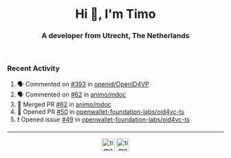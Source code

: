 <h1 align="center">Hi 👋, I'm Timo</h1>
<h3 align="center">A developer from Utrecht, The Netherlands</h3>
<br/>
<!-- https://github.com/rahuldkjain/github-profile-readme-generator --!>

<!--  <p align="left"><img src="https://github-readme-stats.vercel.app/api?username=timoglastra&show_icons=true&count_private=true&" alt="timoglastra" /></p> --!>

<!--
Github language stats
<p align="left"><img src="https://github-readme-stats.vercel.app/api/top-langs/?username=timoglastra&layout=compact" alt="timoglastra" /><p>
-->

<!-- Codestats language stats -->
<!-- <p align="left"><img src="https://codestats-readme.vercel.app/api/top-langs/?username=timoglastra&layout=compact&language_count=12" alt="timoglastra" /><p>    --!>
  
<h3>Recent Activity</h3>

<!--START_SECTION:activity-->
1. 🗣 Commented on [#393](https://github.com/openid/OpenID4VP/pull/393#issuecomment-2696764588) in [openid/OpenID4VP](https://github.com/openid/OpenID4VP)
2. 🗣 Commented on [#62](https://github.com/animo/mdoc/pull/62#issuecomment-2695137003) in [animo/mdoc](https://github.com/animo/mdoc)
3. 🎉 Merged PR [#62](https://github.com/animo/mdoc/pull/62) in [animo/mdoc](https://github.com/animo/mdoc)
4. 💪 Opened PR [#50](https://github.com/openwallet-foundation-labs/oid4vc-ts/pull/50) in [openwallet-foundation-labs/oid4vc-ts](https://github.com/openwallet-foundation-labs/oid4vc-ts)
5. ❗ Opened issue [#49](https://github.com/openwallet-foundation-labs/oid4vc-ts/issues/49) in [openwallet-foundation-labs/oid4vc-ts](https://github.com/openwallet-foundation-labs/oid4vc-ts)
<!--END_SECTION:activity-->

---

<p align="center">
<a href="https://twitter.com/timoglastra" target="blank"><img align="center" src="https://cdn.jsdelivr.net/npm/simple-icons@3.0.1/icons/twitter.svg" alt="timoglastra" height="30" width="30" /></a>
<a href="https://linkedin.com/in/timoglastra" target="blank"><img align="center" src="https://cdn.jsdelivr.net/npm/simple-icons@3.0.1/icons/linkedin.svg" alt="timoglastra" height="30" width="30" /></a>
</p>



